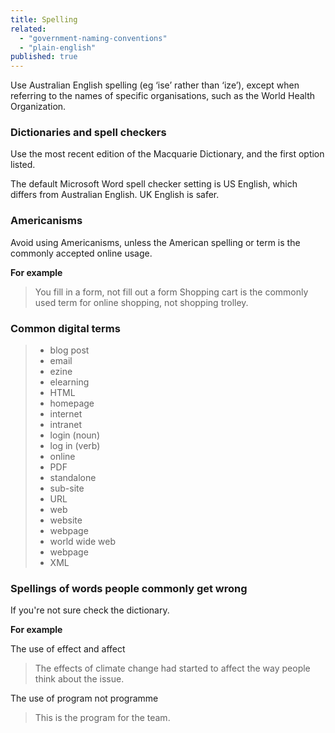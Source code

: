 ```yaml
---
title: Spelling
related: 
  - "government-naming-conventions"
  - "plain-english"
published: true
---
```


Use Australian English spelling (eg ‘ise’ rather than ‘ize’), except when referring to the names of specific organisations, such as the World Health Organization.

### Dictionaries and spell checkers

Use the most recent edition of the Macquarie Dictionary, and the first option listed.

The default Microsoft Word spell checker setting is US English, which differs from Australian English. UK English is safer.

### Americanisms

Avoid using Americanisms, unless the American spelling or term is the commonly accepted online usage.

**For example**

> You fill in a form, not fill out a form
> Shopping cart is the commonly used term for online shopping, not shopping trolley.

### Common digital terms

> - blog post
> - email
> - ezine
> - elearning
> - HTML
> - homepage
> - internet
> - intranet
> - login (noun)
> - log in (verb)
> - online
> - PDF
> - standalone
> - sub-site
> - URL
> - web
> - website
> - webpage
> - world wide web
> - webpage
> - XML

### Spellings of words people commonly get wrong

If you're not sure check the dictionary.

**For example**

The use of effect and affect

> The effects of climate change had started to affect the way people think about the issue.

The use of program not programme

> This is the program for the team.